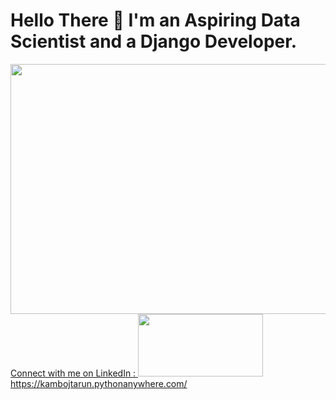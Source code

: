 # Hello There 👋 I'm an Aspiring Data Scientist and a Django Developer.
<img src="https://media.giphy.com/media/f3iwJFOVOwuy7K6FFw/giphy.gif" height="400px" width="700px"> <br>
<a href="https://www.linkedin.com/in/kambojtarun">Connect with me on LinkedIn : </a>
<img src="‪https://media-exp1.licdn.com/dms/image/C4E22AQEYyeX9jE6kAQ/feedshare-shrink_2048_1536/0?e=1598486400&v=beta&t=4ezzjxhdn10Xr8lRofB9hxiYVFKvysJTunDmEwF2cpg" height="100px" width="200px">
https://kambojtarun.pythonanywhere.com/ 
